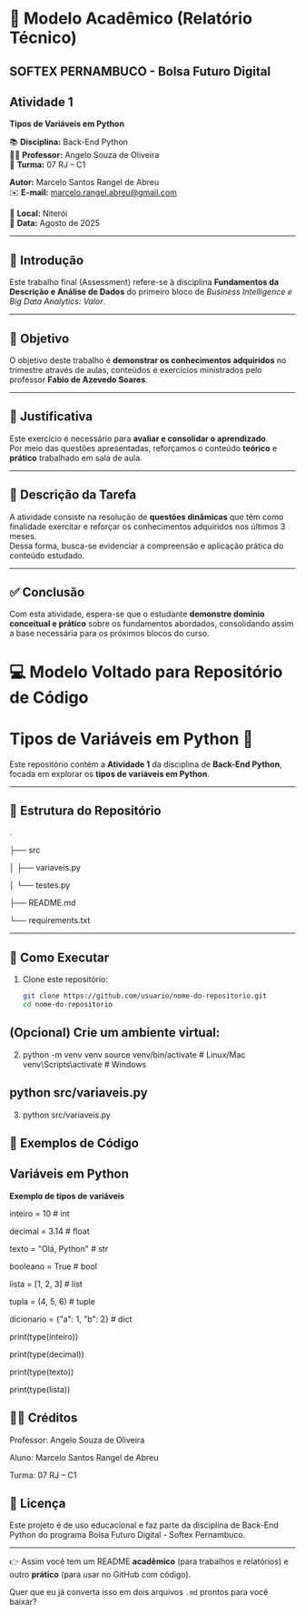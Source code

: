 # 📘 Modelo Acadêmico (Relatório Técnico)

## SOFTEX PERNAMBUCO - Bolsa Futuro Digital

## Atividade 1  
**Tipos de Variáveis em Python**

📚 **Disciplina:** Back-End Python  
👨‍🏫 **Professor:** Angelo Souza de Oliveira  
👥 **Turma:** 07 RJ – C1  

**Autor:** Marcelo Santos Rangel de Abreu  
✉️ **E-mail:** [marcelo.rangel.abreu@gmail.com](mailto:marcelo.rangel.abreu@gmail.com)  

📍 **Local:** Niterói  
📅 **Data:** Agosto de 2025  

---

## 📖 Introdução
Este trabalho final (Assessment) refere-se à disciplina **Fundamentos da Descrição e Análise de Dados** do primeiro bloco de *Business Intelligence e Big Data Analytics: Valor*.  

---

## 🎯 Objetivo
O objetivo deste trabalho é **demonstrar os conhecimentos adquiridos** no trimestre através de aulas, conteúdos e exercícios ministrados pelo professor **Fabio de Azevedo Soares**.

---

## 📌 Justificativa
Este exercício é necessário para **avaliar e consolidar o aprendizado**.  
Por meio das questões apresentadas, reforçamos o conteúdo **teórico** e **prático** trabalhado em sala de aula.

---

## 📝 Descrição da Tarefa
A atividade consiste na resolução de **questões dinâmicas** que têm como finalidade exercitar e reforçar os conhecimentos adquiridos nos últimos 3 meses.  
Dessa forma, busca-se evidenciar a compreensão e aplicação prática do conteúdo estudado.

---

## ✅ Conclusão
Com esta atividade, espera-se que o estudante **demonstre domínio conceitual e prático** sobre os fundamentos abordados, consolidando assim a base necessária para os próximos blocos do curso.

# 💻 Modelo Voltado para Repositório de Código

# Tipos de Variáveis em Python 🐍

Este repositório contém a **Atividade 1** da disciplina de **Back-End Python**, focada em explorar os **tipos de variáveis em Python**.  

---

## 📂 Estrutura do Repositório
.

├── src

│   ├── variaveis.py

│   └── testes.py

├── README.md

└── requirements.txt

---

## 🚀 Como Executar
1. Clone este repositório:
   ```bash
   git clone https://github.com/usuario/nome-do-repositorio.git
   cd nome-do-repositorio

## (Opcional) Crie um ambiente virtual:
2. python -m venv venv
source venv/bin/activate   # Linux/Mac
venv\Scripts\activate      # Windows

## python src/variaveis.py
3. python src/variaveis.py

## 📝 Exemplos de Código
## Variáveis em Python
**Exemplo de tipos de variáveis**

inteiro = 10          # int

decimal = 3.14        # float

texto = "Olá, Python" # str

booleano = True       # bool

lista = [1, 2, 3]     # list

tupla = (4, 5, 6)     # tuple

dicionario = {"a": 1, "b": 2}  # dict


print(type(inteiro))

print(type(decimal))

print(type(texto))

print(type(lista))

## 👨‍🏫 Créditos

Professor: Angelo Souza de Oliveira

Aluno: Marcelo Santos Rangel de Abreu

Turma: 07 RJ – C1

## 📜 Licença

Este projeto é de uso educacional e faz parte da disciplina de Back-End Python do programa Bolsa Futuro Digital - Softex Pernambuco.


---

👉 Assim você tem um README **acadêmico** (para trabalhos e relatórios) e outro **prático** (para usar no GitHub com código).  

Quer que eu já converta isso em dois arquivos `.md` prontos para você baixar?
